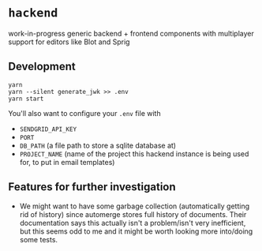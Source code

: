# `hackend`

work-in-progress generic backend + frontend components with multiplayer support for editors like Blot and Sprig

## Development

```shell
yarn
yarn --silent generate_jwk >> .env
yarn start
```

You'll also want to configure your `.env` file with
- `SENDGRID_API_KEY`
- `PORT`
- `DB_PATH` (a file path to store a sqlite database at)
- `PROJECT_NAME` (name of the project this hackend instance is being used for, to put in email templates)

## Features for further investigation

- We might want to have some garbage collection (automatically getting rid of history) since automerge stores full history of documents. Their documentation says this actually isn't a problem/isn't very inefficient, but this seems odd to me and it might be worth looking more into/doing some tests. 